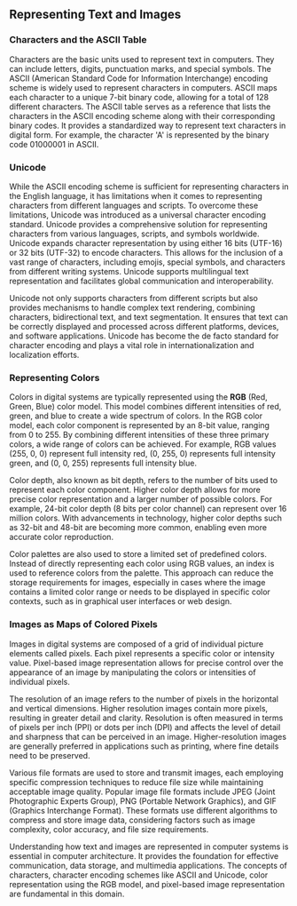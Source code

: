 ## Representing Text and Images

### Characters and the ASCII Table
Characters are the basic units used to represent text in computers. They can include letters, digits, punctuation marks, and special symbols. The ASCII (American Standard Code for Information Interchange) encoding scheme is widely used to represent characters in computers. ASCII maps each character to a unique 7-bit binary code, allowing for a total of 128 different characters. The ASCII table serves as a reference that lists the characters in the ASCII encoding scheme along with their corresponding binary codes. It provides a standardized way to represent text characters in digital form. For example, the character 'A' is represented by the binary code 01000001 in ASCII.

### Unicode
While the ASCII encoding scheme is sufficient for representing characters in the English language, it has limitations when it comes to representing characters from different languages and scripts. To overcome these limitations, Unicode was introduced as a universal character encoding standard. Unicode provides a comprehensive solution for representing characters from various languages, scripts, and symbols worldwide. Unicode expands character representation by using either 16 bits (UTF-16) or 32 bits (UTF-32) to encode characters. This allows for the inclusion of a vast range of characters, including emojis, special symbols, and characters from different writing systems. Unicode supports multilingual text representation and facilitates global communication and interoperability.

Unicode not only supports characters from different scripts but also provides mechanisms to handle complex text rendering, combining characters, bidirectional text, and text segmentation. It ensures that text can be correctly displayed and processed across different platforms, devices, and software applications. Unicode has become the de facto standard for character encoding and plays a vital role in internationalization and localization efforts.

### Representing Colors
Colors in digital systems are typically represented using the **RGB** (Red, Green, Blue) color model. This model combines different intensities of red, green, and blue to create a wide spectrum of colors. In the RGB color model, each color component is represented by an 8-bit value, ranging from 0 to 255. By combining different intensities of these three primary colors, a wide range of colors can be achieved. For example, RGB values (255, 0, 0) represent full intensity red, (0, 255, 0) represents full intensity green, and (0, 0, 255) represents full intensity blue.

Color depth, also known as bit depth, refers to the number of bits used to represent each color component. Higher color depth allows for more precise color representation and a larger number of possible colors. For example, 24-bit color depth (8 bits per color channel) can represent over 16 million colors. With advancements in technology, higher color depths such as 32-bit and 48-bit are becoming more common, enabling even more accurate color reproduction.

Color palettes are also used to store a limited set of predefined colors. Instead of directly representing each color using RGB values, an index is used to reference colors from the palette. This approach can reduce the storage requirements for images, especially in cases where the image contains a limited color range or needs to be displayed in specific color contexts, such as in graphical user interfaces or web design.

### Images as Maps of Colored Pixels
Images in digital systems are composed of a grid of individual picture elements called pixels. Each pixel represents a specific color or intensity value. Pixel-based image representation allows for precise control over the appearance of an image by manipulating the colors or intensities of individual pixels.

The resolution of an image refers to the number of pixels in the horizontal and vertical dimensions. Higher resolution images contain more pixels, resulting in greater detail and clarity. Resolution is often measured in terms of pixels per inch (PPI) or dots per inch (DPI) and affects the level of detail and sharpness that can be perceived in an image. Higher-resolution images are generally preferred in applications such as printing, where fine details need to be preserved.

Various file formats are used to store and transmit images, each employing specific compression techniques to reduce file size while maintaining acceptable image quality. Popular image file formats include JPEG (Joint Photographic Experts Group), PNG (Portable Network Graphics), and GIF (Graphics Interchange Format). These formats use different algorithms to compress and store image data, considering factors such as image complexity, color accuracy, and file size requirements.

Understanding how text and images are represented in computer systems is essential in computer architecture. It provides the foundation for effective communication, data storage, and multimedia applications. The concepts of characters, character encoding schemes like ASCII and Unicode, color representation using the RGB model, and pixel-based image representation are fundamental in this domain.
